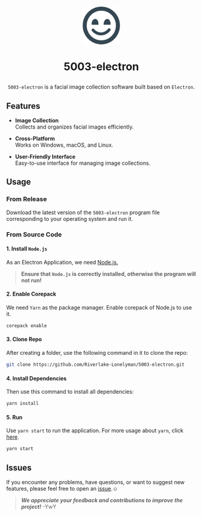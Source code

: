 <p align="center"><img alt="logo" src="images/smile_face.svg" title="Logo" width="100" /></p>

# <p align="center">5003-electron</p>
<p align="center">
<code>5003-electron</code> is a facial image collection software built based on <code>Electron</code>.</p>


## Features

- **Image Collection**  
    Collects and organizes facial images efficiently.

- **Cross-Platform**  
    Works on Windows, macOS, and Linux.

- **User-Friendly Interface**  
    Easy-to-use interface for managing image collections.

## Usage

### From Release

Download the latest version of the <code>5003-electron</code> program file corresponding to your operating system and run it.

### From Source Code

#### 1. Install <code>Node.js</code>
As an Electron Application, we need <a href="https://www.electronjs.org/docs/latest/tutorial/quick-start">Node.js.
</a>
> **Ensure that <code>Node.js</code> is correctly installed, otherwise the program will not run!**

#### 2. Enable Corepack
We need <code>Yarn</code> as the package manager. Enable corepack of Node.js to use it.
```bash
corepack enable
```

#### 3. Clone Repo
After creating a folder, use the following command in it to clone the repo:
```bash
git clone https://github.com/Riverlake-Lonelyman/5003-electron.git
```

#### 4. Install Dependencies
Then use this command to install all dependencies:
```bash
yarn install
```

#### 5. Run
Use <code>yarn start</code> to run the application. For more usage about <code>yarn</code>, click <a href="https://yarnpkg.com/getting-started/usage">here</a>.
```bash
yarn start
```

## Issues

If you encounter any problems, have questions, or want to suggest new features, please feel free to open an <a href="https://github.com/Riverlake-Lonelyman/5003-electron/issues">issue</a>.☺️

> ***We appreciate your feedback and contributions to improve the project!*** -YwY
